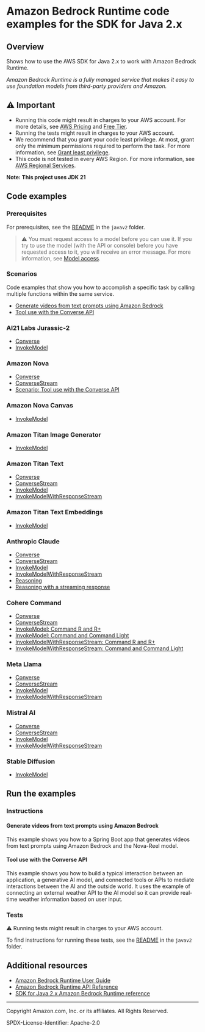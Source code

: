 # Amazon Bedrock Runtime code examples for the SDK for Java 2.x

## Overview

Shows how to use the AWS SDK for Java 2.x to work with Amazon Bedrock Runtime.

<!--custom.overview.start-->
<!--custom.overview.end-->

_Amazon Bedrock Runtime is a fully managed service that makes it easy to use foundation models from third-party providers and Amazon._

## ⚠ Important

* Running this code might result in charges to your AWS account. For more details, see [AWS Pricing](https://aws.amazon.com/pricing/) and [Free Tier](https://aws.amazon.com/free/).
* Running the tests might result in charges to your AWS account.
* We recommend that you grant your code least privilege. At most, grant only the minimum permissions required to perform the task. For more information, see [Grant least privilege](https://docs.aws.amazon.com/IAM/latest/UserGuide/best-practices.html#grant-least-privilege).
* This code is not tested in every AWS Region. For more information, see [AWS Regional Services](https://aws.amazon.com/about-aws/global-infrastructure/regional-product-services).

<!--custom.important.start-->
**Note: This project uses JDK 21**
<!--custom.important.end-->

## Code examples

### Prerequisites

For prerequisites, see the [README](../../README.md#Prerequisites) in the `javav2` folder.


<!--custom.prerequisites.start-->

> ⚠ You must request access to a model before you can use it. If you try to use the model (with the API or console)
> before you have requested access to it, you will receive an error message. For more information,
> see [Model access](https://docs.aws.amazon.com/bedrock/latest/userguide/model-access.html).
>
<!--custom.prerequisites.end-->
### Scenarios

Code examples that show you how to accomplish a specific task by calling multiple
functions within the same service.

- [Generate videos from text prompts using Amazon Bedrock](../../usecases/video_generation_bedrock_nova_reel/src/main/java/com/example/novareel/VideoGenerationService.java)
- [Tool use with the Converse API](src/main/java/com/example/bedrockruntime/scenario/BedrockScenario.java)

### AI21 Labs Jurassic-2

- [Converse](src/main/java/com/example/bedrockruntime/models/ai21LabsJurassic2/Converse.java#L6)
- [InvokeModel](src/main/java/com/example/bedrockruntime/models/ai21LabsJurassic2/InvokeModel.java#L6)

### Amazon Nova

- [Converse](src/main/java/com/example/bedrockruntime/models/amazon/nova/text/ConverseAsync.java#L6)
- [ConverseStream](src/main/java/com/example/bedrockruntime/models/amazon/nova/text/ConverseStream.java#L6)
- [Scenario: Tool use with the Converse API](src/main/java/com/example/bedrockruntime/scenario/BedrockScenario.java#L15)

### Amazon Nova Canvas

- [InvokeModel](src/main/java/com/example/bedrockruntime/models/amazon/nova/canvas/InvokeModel.java#L6)

### Amazon Titan Image Generator

- [InvokeModel](src/main/java/com/example/bedrockruntime/models/amazonTitanImage/InvokeModel.java#L6)

### Amazon Titan Text

- [Converse](src/main/java/com/example/bedrockruntime/models/amazonTitanText/Converse.java#L7)
- [ConverseStream](src/main/java/com/example/bedrockruntime/models/amazonTitanText/ConverseStream.java#L6)
- [InvokeModel](src/main/java/com/example/bedrockruntime/models/amazonTitanText/InvokeModel.java#L6)
- [InvokeModelWithResponseStream](src/main/java/com/example/bedrockruntime/models/amazonTitanText/InvokeModelWithResponseStream.java#L6)

### Amazon Titan Text Embeddings

- [InvokeModel](src/main/java/com/example/bedrockruntime/models/amazonTitanTextEmbeddings/InvokeModel.java#L6)

### Anthropic Claude

- [Converse](src/main/java/com/example/bedrockruntime/models/anthropicClaude/Converse.java#L6)
- [ConverseStream](src/main/java/com/example/bedrockruntime/models/anthropicClaude/ConverseStream.java#L6)
- [InvokeModel](src/main/java/com/example/bedrockruntime/models/anthropicClaude/InvokeModel.java#L6)
- [InvokeModelWithResponseStream](src/main/java/com/example/bedrockruntime/models/anthropicClaude/InvokeModelWithResponseStream.java#L6)
- [Reasoning](src/main/java/com/example/bedrockruntime/models/anthropicClaude/ReasoningAsync.java#L6)
- [Reasoning with a streaming response](src/main/java/com/example/bedrockruntime/models/anthropicClaude/ReasoningStream.java#L6)

### Cohere Command

- [Converse](src/main/java/com/example/bedrockruntime/models/cohereCommand/Converse.java#L6)
- [ConverseStream](src/main/java/com/example/bedrockruntime/models/cohereCommand/ConverseStream.java#L6)
- [InvokeModel: Command R and R+](src/main/java/com/example/bedrockruntime/models/cohereCommand/Command_R_InvokeModel.java#L6)
- [InvokeModel: Command and Command Light](src/main/java/com/example/bedrockruntime/models/cohereCommand/Command_InvokeModel.java#L6)
- [InvokeModelWithResponseStream: Command R and R+](src/main/java/com/example/bedrockruntime/models/cohereCommand/Command_R_InvokeModelWithResponseStream.java#L6)
- [InvokeModelWithResponseStream: Command and Command Light](src/main/java/com/example/bedrockruntime/models/cohereCommand/Command_InvokeModelWithResponseStream.java#L6)

### Meta Llama

- [Converse](src/main/java/com/example/bedrockruntime/models/metaLlama/Converse.java#L6)
- [ConverseStream](src/main/java/com/example/bedrockruntime/models/metaLlama/ConverseStream.java#L6)
- [InvokeModel](src/main/java/com/example/bedrockruntime/models/metaLlama/Llama3_InvokeModel.java#L6)
- [InvokeModelWithResponseStream](src/main/java/com/example/bedrockruntime/models/metaLlama/Llama3_InvokeModelWithResponseStream.java#L6)

### Mistral AI

- [Converse](src/main/java/com/example/bedrockruntime/models/mistral/Converse.java#L6)
- [ConverseStream](src/main/java/com/example/bedrockruntime/models/mistral/ConverseStream.java#L6)
- [InvokeModel](src/main/java/com/example/bedrockruntime/models/mistral/InvokeModel.java#L6)
- [InvokeModelWithResponseStream](src/main/java/com/example/bedrockruntime/models/mistral/InvokeModelWithResponseStream.java#L6)

### Stable Diffusion

- [InvokeModel](src/main/java/com/example/bedrockruntime/models/stabilityAi/InvokeModel.java#L6)


<!--custom.examples.start-->
<!--custom.examples.end-->

## Run the examples

### Instructions


<!--custom.instructions.start-->
<!--custom.instructions.end-->



#### Generate videos from text prompts using Amazon Bedrock

This example shows you how to a Spring Boot app that generates videos from text prompts using Amazon Bedrock and the Nova-Reel model.


<!--custom.scenario_prereqs.bedrock-runtime_Scenario_GenerateVideos_NovaReel.start-->
<!--custom.scenario_prereqs.bedrock-runtime_Scenario_GenerateVideos_NovaReel.end-->


<!--custom.scenarios.bedrock-runtime_Scenario_GenerateVideos_NovaReel.start-->
<!--custom.scenarios.bedrock-runtime_Scenario_GenerateVideos_NovaReel.end-->

#### Tool use with the Converse API

This example shows you how to build a typical interaction between an application, a generative AI model, and connected tools or APIs to mediate interactions between the AI and the outside world. It uses the example of connecting an external weather API to the AI model so it can provide real-time weather information based on user input.


<!--custom.scenario_prereqs.bedrock-runtime_Scenario_ToolUse.start-->
<!--custom.scenario_prereqs.bedrock-runtime_Scenario_ToolUse.end-->


<!--custom.scenarios.bedrock-runtime_Scenario_ToolUse.start-->
<!--custom.scenarios.bedrock-runtime_Scenario_ToolUse.end-->

### Tests

⚠ Running tests might result in charges to your AWS account.


To find instructions for running these tests, see the [README](../../README.md#Tests)
in the `javav2` folder.



<!--custom.tests.start-->
<!--custom.tests.end-->

## Additional resources

- [Amazon Bedrock Runtime User Guide](https://docs.aws.amazon.com/bedrock/latest/userguide/what-is-bedrock.html)
- [Amazon Bedrock Runtime API Reference](https://docs.aws.amazon.com/bedrock/latest/APIReference/welcome.html)
- [SDK for Java 2.x Amazon Bedrock Runtime reference](https://sdk.amazonaws.com/java/api/latest/software/amazon/awssdk/services/bedrock-runtime/package-summary.html)

<!--custom.resources.start-->
<!--custom.resources.end-->

---

Copyright Amazon.com, Inc. or its affiliates. All Rights Reserved.

SPDX-License-Identifier: Apache-2.0
